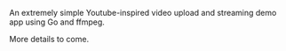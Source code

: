An extremely simple Youtube-inspired video upload and streaming demo app using Go and ffmpeg.

More details to come.
